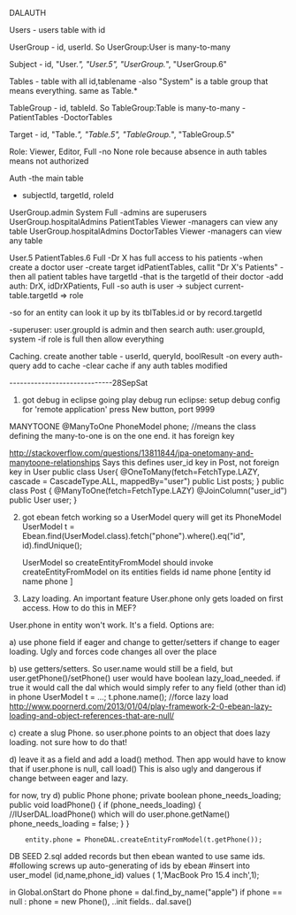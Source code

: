 DALAUTH

Users - users table with id

UserGroup - id, userId.  So UserGroup:User is many-to-many 

Subject - id, "User.*", "User.5", "UserGroup.*", "UserGroup.6"


Tables - table with all id,tablename
-also "System" is a table group that means everything. same as Table.*

TableGroup - id, tableId.  So TableGroup:Table is many-to-many
 -PatientTables
 -DoctorTables

Target - id, "Table.*", "Table.5", "TableGroup.*", "TableGroup.5"

Role:
 Viewer, Editor, Full
 -no None role because absence in auth tables means not authorized
 
Auth -the main table
 - subjectId, targetId, roleId

 UserGroup.admin  System  Full  -admins are superusers
 UserGroup.hospitalAdmins PatientTables  Viewer -managers can view any table
 UserGroup.hospitalAdmins DoctorTables  Viewer -managers can view any table
 
 User.5  PatientTables.6  Full -Dr X has full access to his patients
 -when create a doctor user
   -create target  idPatientTables, callit "Dr X's Patients"
   -then all patient tables have targetId -that is the targetId of their doctor
   -add auth: DrX, idDrXPatients, Full
   -so auth is user -> subject  current-table.targetId => role
 
 -so for an entity can look it up by its tblTables.id or by record.targetId

 -superuser:   user.groupId is admin and then search auth: user.groupId, system
   -if role is full then allow everything
   
 Caching. create another table - userId, queryId, boolResult
  -on every auth-query add to cache
  -clear cache if any auth tables modified
  
-----------------------------28SepSat
1. got debug in eclipse going
 play debug run
 eclipse: setup debug config for 'remote application' press New button, port 9999

MANYTOONE
@ManyToOne PhoneModel phone; //means the class defining the many-to-one is on the one end. it has foreign key 

http://stackoverflow.com/questions/13811844/jpa-onetomany-and-manytoone-relationships
Says this defines user_id key in Post, not foreign key in User
public class User{
    @OneToMany(fetch=FetchType.LAZY, cascade = CascadeType.ALL, mappedBy="user")
    public List<Post> posts;
}
public class Post {
    @ManyToOne(fetch=FetchType.LAZY)
    @JoinColumn("user_id")
    public User user;
}

 
2. got ebean fetch working so a UserModel query will get its PhoneModel
	UserModel t = Ebean.find(UserModel.class).fetch("phone").where().eq("id", id).findUnique();		

   UserModel                       so createEntityFromModel should invoke createEntityFromModel on its entities fields
     id
     name
	 phone
     [entity
        id
        name
        phone
      ]

3. Lazy loading.  An important feature User.phone only gets loaded on first access.  How to do this in MEF?

User.phone in entity won't work. It's a field.  Options are:

a) use phone field if eager and change to getter/setters if change to eager loading. Ugly and forces code changes all over the place

b) use getters/setters. So user.name would still be a field, but user.getPhone()/setPhone()
 user would have boolean lazy_load_needed. if true it would call the dal which would simply refer to any field (other than id) in phone
   UserModel t = ...;  t.phone.name(); //force lazy load
http://www.poornerd.com/2013/01/04/play-framework-2-0-ebean-lazy-loading-and-object-references-that-are-null/

c) create a slug Phone. so user.phone points to an object that does lazy loading. not sure how to do that!

d) leave it as a field and add a load() method.  Then app would have to know that if user.phone is null, call load()
This is also ugly and dangerous if change between eager and lazy.

for now, try d)
  public Phone phone;
    private boolean phone_needs_loading;
    public void loadPhone()
    {
    	if (phone_needs_loading)
    	{
    		//IUserDAL.loadPhone() which will do user.phone.getName()
    		phone_needs_loading = false;
    	}
    }
	
	
		entity.phone = PhoneDAL.createEntityFromModel(t.getPhone());
		

DB SEED
2.sql added records but then ebean wanted to use same ids.
  #following screws up auto-generating of ids by ebean
#insert into user_model  (id,name,phone_id) values (  1,'MacBook Pro 15.4 inch',1);

in Global.onStart do
  Phone phone = dal.find_by_name("apple")
  if phone == null : phone = new Phone(), ..init fields.. dal.save()
  
  


   
 
 

